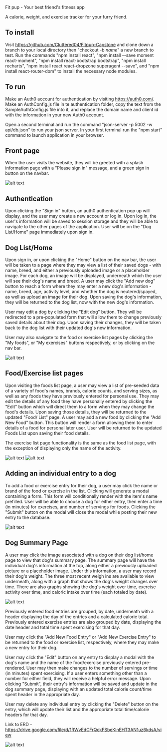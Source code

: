 Fit pup - Your best friend's fitness app

A calorie, weight, and exercise tracker for your furry friend.

## To install
Visit https://github.com/Cluttered04/Fitpup-Capstone and clone down a branch to your local directory then "checkout -b *name*" a new branch to test. Run the commands "npm install react", "npm install --save moment react-moment", "npm install react-bootstrap bootstrap", "npm install recharts", "npm install react react-dropzone superagent --save", and "npm install react-router-dom" to install the necessary node modules.

## To run
Make an Auth0 account for authentication by visiting https://auth0.com/.
Make an AuthConfig.js file in te authentication folder, copy the text from the SampleAuthConfig.js file into it, and replace the domain name and client id with the information in your new Auth0 account.

Open a second terminal and run the command "json-server -p 5002 -w api/db.json" to run your json server. In your first terminal run the "npm start" command to launch application in your browser.


## Front page
When the user visits the website, they will be greeted with a splash information page with a "Please sign in" message, and a green sign in button on the navbar.

![alt text](src/components/images/LandingPage.png)

## Authentication
Upon clicking the "Sign in" button, an auth0 authentication pop up will display, and the user may create a new account or log in. Upon log in, the user's information will be saved to session storage and they will be able to navigate to the other pages of the application. User will be on the "Dog List/Home" page immediately upon sign in.


## Dog List/Home
Upon sign in, or upon clicking the "Home" button on the nav bar, the user will be taken to a page where they may view a list of their saved dogs - with name, breed, and either a previously uploaded image or a placeholder image. For each dog, an image will be displayed, underneath which the user will see their dog's name and breed. A user may click the "Add new dog" button to reach a form where they may enter a new dog's information - name, breed, age, activity level, and whether the dog is neutered/spayed, as well as upload an image for their dog. Upon saving the dog's information, they will be returned to the dog list, now with the new dog's information.

User may edit a dog by clicking the "Edit dog" button. They will be redirected to a pre-populated form that will allow them to change previously saved details about their dog. Upon saving their changes, they will be taken back to the dog list with their updated dog's new information.

User may also navigate to the food or exercise list pages by clicking the "My foods", or "My exercises" buttons respectively, or by clicking on the nav bar.

![alt text](src/components/images/MyDogsPage.png)

## Food/Exercise list pages
Upon visiting the foods list page, a user may view a list of pre-seeded data of a variety of food's names, brands, calorie counts, and serving sizes, as well as any foods they have previously entered for personal use. They may edit the details of any food they have personally entered by clicking the "Edit" button which will direct them to a form when they may change the food's details. Upon saving those details, they will be returned to the updated "Food/ List" page. A user may add a new food by clicking the "Add New Food" button. This button will render a form allowing them to enter details of a food for personal later user. User will be returned to the updated Foods List upon saving their food details.

The exercise list page functionality is the same as the food list page, with the exception of displaying only the name of the activity.

![alt text](src/components/images/FoodListPage.png)
![alt text](src/components/images/ExercisesPage.png)

## Adding an individual entry to a dog
To add a food or exercise entry for their dog, a user may click the name or brand of the food or exercise in the list. Clicking will generate a modal containing a form. This form will conditionally render with the item's name prefilled. User will be able to choose a dog for either entry, then enter a time (in minutes) for exercises, and number of servings for foods. Clicking the "Submit" button on the modal will close the modal while posting their new entry to the database.

![alt text](src/components/images/AddEntryModal.png)

## Dog Summary Page
A user may click the image associated with a dog on their dog list/home page to view that dog's summary page. The summary page will have the individual dog's information at the top, along either a previously uploaded picture or a placeholder image. Under this information, a user may record their dog's weight. The three most recent weigh ins are available to view underneath, along with a graph that shows the dog's weight changes over time. There are also graphs showing the dog's weight over time, exercise activity over time, and caloric intake over time (each totaled by date).

![alt text](src/components/images/DogSummaryPage.png)

Previously entered food entries are grouped, by date, underneath with a header displaying the day of the entries and a calculated calorie total. Previously entered exercise entries are also grouped by date, displaying the date header and total time spent exercising for that day.

User may click the "Add New Food Entry" or "Add New Exercise Entry" to be returned to the food or exercise list, respectively, where they may make a new entry for their dog.

User may click the "Edit" button on any entry to display a modal with the dog's name and the name of the food/exercise previously entered pre-rendered. User may then make changes to the number of servings or time (in minutes) spent exercising. If a user enters something other than a number for either field, they will receive a helpful error message. Upon clicking "Submit", their entry's information will be saved and update in the dog summary page, displaying with an updated total calorie count/time spent header in the appropriate day.

User may delete any individual entry by clicking the "Delete" button on the entry, which will update their list and the appropriate total time/calorie headers for that day.

Link to ERD - https://drive.google.com/file/d/1RWvEdCFrQckFSbeKlnEHT3AN1uz6kdsA/view

![alt text](src/components/images/FitPupERD.png)
